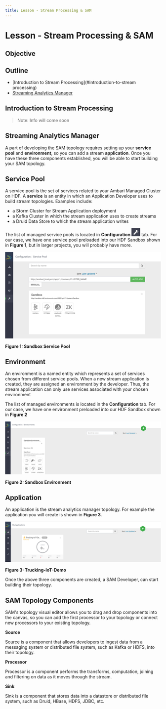 ```yaml
---
title: Lesson - Stream Processing & SAM
---
```


# Lesson - Stream Processing & SAM

## Objective

## Outline

- [Introduction to Stream Processing](#introduction-to-stream processing)
- [Streaming Analytics Manager](#streaming-analytics-manager)

## Introduction to Stream Processing

> Note: Info will come soon

## Streaming Analytics Manager

A part of developing the SAM topology requires setting up your **service pool** and **environment**, so you can add a stream **application**. Once you have these three components established, you will be able to start building your SAM topology.

## Service Pool

A service pool is the set of services related to your Ambari Managed Cluster on HDF. A **service** is an entity in which an Application Developer uses to build stream topologies. Examples include:

- a Storm Cluster for Stream Application deployment
- a Kafka Cluster in which the stream application uses to create streams
- a Druid Data Store to which the stream application writes

The list of managed service pools is located in **Configuration** ![configuration](assets/images/configuration.jpg) tab. For our case, we have one service pool preloaded into our HDF Sandbox shown in **Figure 1**, but in larger projects, you will probably have more.

![Service_Pool](assets/images/Service_Pool.jpg)

**Figure 1: Sandbox Service Pool**

## Environment

An environment is a named entity which represents a set of services chosen from different service pools. When a new stream application is created, they are assigned an environment by the developer. Thus, the stream application can only use services associated with your chosen environment

The list of managed environments is located in the **Configuration** tab. For our case, we have one environment preloaded into our HDF Sandbox shown in **Figure 2**

![Environments](assets/images/Environments.jpg)

**Figure 2: Sandbox Environment**

## Application

An application is the stream analytics manager topology. For example the application you will create is shown in **Figure 3**.

![My_Applications](assets/images/My_Applications.jpg)

**Figure 3: Trucking-IoT-Demo**

Once the above three components are created, a SAM Developer, can start building their topology.

## SAM Topology Components

SAM's topology visual editor allows you to drag and drop components into the canvas, so you can add the first processor to your topology or connect new processors to your existing topology.

**Source**

Source is a component that allows developers to ingest data from a messaging system or distributed file system, such as Kafka or HDFS, into their topology.

**Processor**

Processor is a component performs the transforms, computation, joining and filtering on data as it moves through the stream.

**Sink**

Sink is a component that stores data into a datastore or distributed file system, such as Druid, HBase, HDFS, JDBC, etc.
